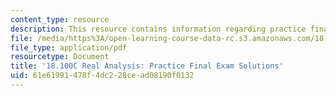 ```yaml
---
content_type: resource
description: This resource contains information regarding practice final exam solutions.
file: /media/https%3A/open-learning-course-data-rc.s3.amazonaws.com/18-100c-real-analysis-fall-2012/61e61991478f4dc228cead08190f0132_MIT18_100CF12_Final.pdf
file_type: application/pdf
resourcetype: Document
title: '18.100C Real Analysis: Practice Final Exam Solutions'
uid: 61e61991-478f-4dc2-28ce-ad08190f0132
---
```


